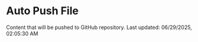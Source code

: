 # Auto Push File

Content that will be pushed to GitHub repository.
Last updated: 06/29/2025, 02:05:30 AM